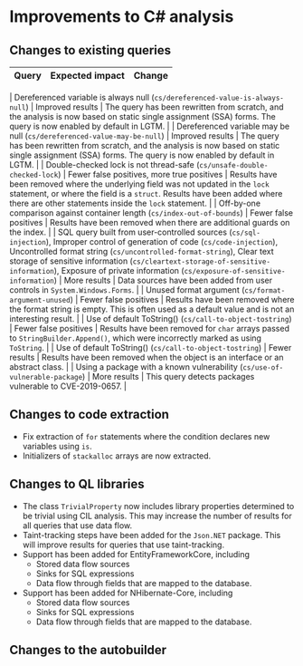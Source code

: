 # Improvements to C# analysis

## Changes to existing queries

| **Query**                    | **Expected impact**    | **Change**                        |
|------------------------------|------------------------|-----------------------------------|

| Dereferenced variable is always null (`cs/dereferenced-value-is-always-null`) | Improved results | The query has been rewritten from scratch, and the analysis is now based on static single assignment (SSA) forms. The query is now enabled by default in LGTM. |
| Dereferenced variable may be null (`cs/dereferenced-value-may-be-null`) | Improved results | The query has been rewritten from scratch, and the analysis is now based on static single assignment (SSA) forms. The query is now enabled by default in LGTM. |
| Double-checked lock is not thread-safe (`cs/unsafe-double-checked-lock`) | Fewer false positives, more true positives | Results have been removed where the underlying field was not updated in the `lock` statement, or where the field is a `struct`. Results have been added where there are other statements inside the `lock` statement. |
| Off-by-one comparison against container length (`cs/index-out-of-bounds`) | Fewer false positives | Results have been removed when there are additional guards on the index. |
| SQL query built from user-controlled sources (`cs/sql-injection`), Improper control of generation of code (`cs/code-injection`), Uncontrolled format string (`cs/uncontrolled-format-string`), Clear text storage of sensitive information (`cs/cleartext-storage-of-sensitive-information`), Exposure of private information (`cs/exposure-of-sensitive-information`) | More results | Data sources have been added from user controls in `System.Windows.Forms`. |
| Unused format argument (`cs/format-argument-unused`) | Fewer false positives | Results have been removed where the format string is empty. This is often used as a default value and is not an interesting result. |
| Use of default ToString() (`cs/call-to-object-tostring`) | Fewer false positives | Results have been removed for `char` arrays passed to `StringBuilder.Append()`, which were incorrectly marked as using `ToString`. |
| Use of default ToString() (`cs/call-to-object-tostring`) | Fewer results | Results have been removed when the object is an interface or an abstract class. |
| Using a package with a known vulnerability (`cs/use-of-vulnerable-package`) | More results | This query detects packages vulnerable to CVE-2019-0657. |

## Changes to code extraction

* Fix extraction of `for` statements where the condition declares new variables using `is`.
* Initializers of `stackalloc` arrays are now extracted.

## Changes to QL libraries

* The class `TrivialProperty` now includes library properties determined to be trivial using CIL analysis. This may increase the number of results for all queries that use data flow.
* Taint-tracking steps have been added for the `Json.NET` package. This will improve results for queries that use taint-tracking.
* Support has been added for EntityFrameworkCore, including
  - Stored data flow sources
  - Sinks for SQL expressions
  - Data flow through fields that are mapped to the database.
* Support has been added for NHibernate-Core, including
  - Stored data flow sources
  - Sinks for SQL expressions
  - Data flow through fields that are mapped to the database.  

## Changes to the autobuilder
